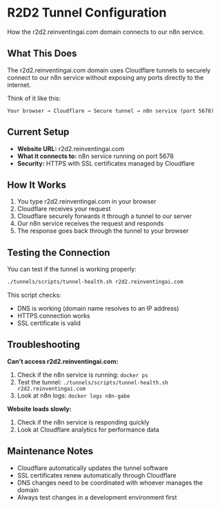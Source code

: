 # R2D2 Tunnel Configuration

How the r2d2.reinventingai.com domain connects to our n8n service.

## What This Does

The r2d2.reinventingai.com domain uses Cloudflare tunnels to securely connect to our n8n service without exposing any ports directly to the internet.

Think of it like this:
```
Your browser → Cloudflare → Secure tunnel → n8n service (port 5678)
```

## Current Setup

- **Website URL:** r2d2.reinventingai.com
- **What it connects to:** n8n service running on port 5678
- **Security:** HTTPS with SSL certificates managed by Cloudflare

## How It Works

1. You type r2d2.reinventingai.com in your browser
2. Cloudflare receives your request
3. Cloudflare securely forwards it through a tunnel to our server
4. Our n8n service receives the request and responds
5. The response goes back through the tunnel to your browser

## Testing the Connection

You can test if the tunnel is working properly:

```bash
./tunnels/scripts/tunnel-health.sh r2d2.reinventingai.com
```

This script checks:
- DNS is working (domain name resolves to an IP address)
- HTTPS connection works
- SSL certificate is valid

## Troubleshooting

**Can't access r2d2.reinventingai.com:**
1. Check if the n8n service is running: `docker ps`
2. Test the tunnel: `./tunnels/scripts/tunnel-health.sh r2d2.reinventingai.com`
3. Look at n8n logs: `docker logs n8n-gabe`

**Website loads slowly:**
1. Check if the n8n service is responding quickly
2. Look at Cloudflare analytics for performance data

## Maintenance Notes

- Cloudflare automatically updates the tunnel software
- SSL certificates renew automatically through Cloudflare
- DNS changes need to be coordinated with whoever manages the domain
- Always test changes in a development environment first